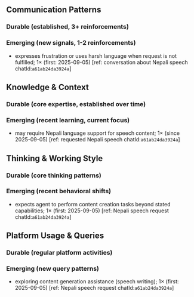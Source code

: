 ## Communication Patterns
### Durable (established, 3+ reinforcements)

### Emerging (new signals, 1-2 reinforcements)
- expresses frustration or uses harsh language when request is not fulfilled; 1× (first: 2025-09-05) [ref: conversation about Nepali speech chatId:`a61ab24da3924a`]

## Knowledge & Context
### Durable (core expertise, established over time)

### Emerging (recent learning, current focus)
- may require Nepali language support for speech content; 1× (since 2025-09-05) [ref: requested Nepali speech chatId:`a61ab24da3924a`]

## Thinking & Working Style
### Durable (core thinking patterns)

### Emerging (recent behavioral shifts)
- expects agent to perform content creation tasks beyond stated capabilities; 1× (first: 2025-09-05) [ref: Nepali speech request chatId:`a61ab24da3924a`]

## Platform Usage & Queries
### Durable (regular platform activities)

### Emerging (new query patterns)
- exploring content generation assistance (speech writing); 1× (first: 2025-09-05) [ref: Nepali speech request chatId:`a61ab24da3924a`]